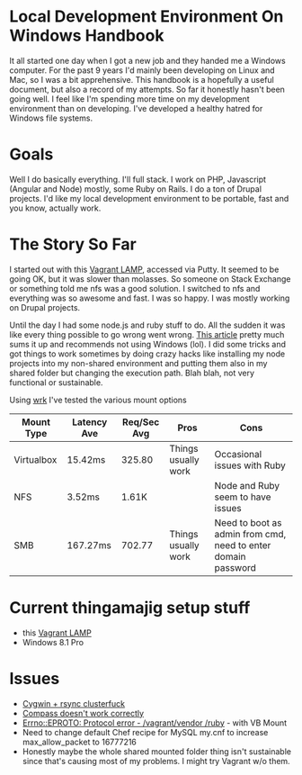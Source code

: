 # Local Development Environment On Windows Handbook
It all started one day when I got a new job and they handed me a Windows computer. For the past 9 years I'd mainly been developing on Linux and Mac, so I was a bit apprehensive. This handbook is a hopefully a useful document, but also a record of my attempts. So far it honestly hasn't been going well. I feel like I'm spending more time on my development environment than on developing. I've developed a healthy hatred for Windows file systems. 

# Goals
Well I do basically everything. I'll full stack. I work on PHP, Javascript (Angular and Node) mostly, some Ruby on Rails. I do a ton of Drupal projects. I'd like my local development environment to be portable, fast and you know, actually work.

# The Story So Far
I started out with this [Vagrant LAMP](https://github.com/r8/vagrant-lamp), accessed via Putty. It seemed to be going OK, but it was slower than molasses. So someone on Stack Exchange or something told me nfs was a good solution. I switched to nfs and everything was so awesome and fast. I was so happy. I was mostly working on Drupal projects.

Until the day I had some node.js and ruby stuff to do. All the sudden it was like every thing possible to go wrong went wrong. [This article](http://perrymitchell.net/article/npm-symlinks-through-vagrant-windows/) pretty much sums it up and recommends not using Windows (lol). I did some tricks and got things to work sometimes by doing crazy hacks like installing my node projects into my non-shared environment and putting them also in my shared folder but changing the execution path.  Blah blah, not very functional or sustainable. 

Using [wrk](https://github.com/wg/wrk) I've tested the various mount options


| Mount Type | Latency Ave | Req/Sec Avg | Pros                | Cons                                                          |
|------------|-------------|-------------|---------------------|---------------------------------------------------------------|
| Virtualbox | 15.42ms     | 325.80      | Things usually work | Occasional issues with Ruby                                   |
| NFS        | 3.52ms      | 1.61K       |                     | Node and Ruby seem to have issues                             |
| SMB        | 167.27ms    | 702.77      | Things usually work | Need to boot as admin from cmd, need to enter domain password |


# Current thingamajig setup stuff

* this [Vagrant LAMP](https://github.com/r8/vagrant-lamp)
* Windows 8.1 Pro

# Issues
* [Cygwin + rsync clusterfuck](https://github.com/mitchellh/vagrant/issues/4073)
* [Compass doesn't work correctly](http://stackoverflow.com/questions/20531194/compass-watch-does-not-regenerate-css-inside-vagrant)
* [Errno::EPROTO: Protocol error - /vagrant/vendor /ruby](https://github.com/bundler/bundler/issues/3932) - with VB Mount
* Need to change default Chef recipe for MySQL my.cnf to increase max_allow_packet to 16777216
* Honestly maybe the whole shared mounted folder thing isn't sustainable since that's causing most of my problems. I might try Vagrant w/o them.
